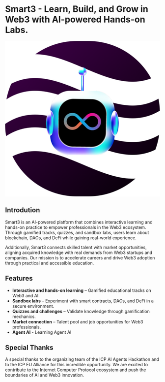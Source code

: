 # Smart3 - Learn, Build, and Grow in Web3 with AI-powered Hands-on Labs.

![logo](./logo.png)

## Introdution
Smart3 is an AI-powered platform that combines interactive learning and hands-on practice to empower professionals in the Web3 ecosystem. Through gamified tracks, quizzes, and sandbox labs, users learn about blockchain, DAOs, and DeFi while gaining real-world experience.  

Additionally, Smart3 connects skilled talent with market opportunities, aligning acquired knowledge with real demands from Web3 startups and companies. Our mission is to accelerate careers and drive Web3 adoption through practical and accessible education.

## Features  
- **Interactive and hands-on learning** – Gamified educational tracks on Web3 and AI.  
- **Sandbox labs** – Experiment with smart contracts, DAOs, and DeFi in a secure environment.  
- **Quizzes and challenges** – Validate knowledge through gamification mechanics.  
- **Market connection** – Talent pool and job opportunities for Web3 professionals.
- **Agent AI** - Learning Agent AI

## Special Thanks
A special thanks to the organizing team of the ICP AI Agents Hackathon and to the ICP EU Alliance for this incredible opportunity. We are excited to contribute to the Internet Computer Protocol ecosystem and push the boundaries of AI and Web3 innovation. 
